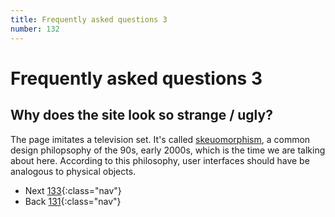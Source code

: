 ```yaml
---
title: Frequently asked questions 3
number: 132
---
```

# Frequently asked questions 3

## Why does the site look so strange / ugly?

The page imitates a television set. It's called [skeuomorphism](https://en.wikipedia.org/wiki/Skeuomorph), a common design philopsophy of the 90s, early 2000s, which is the time we are talking about here.
According to this philosophy, user interfaces should have be analogous to physical objects.

<!-- -->
* Next [133](133){:class="nav"}
* Back [131](131){:class="nav"}
